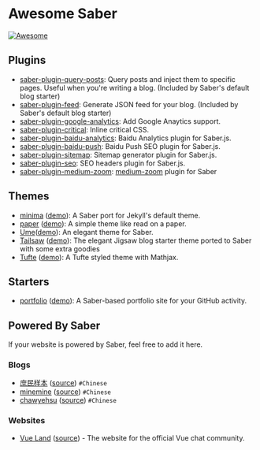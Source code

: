 # Awesome Saber

[![Awesome](https://awesome.re/badge.svg)](https://awesome.re)

## Plugins

- [saber-plugin-query-posts](https://github.com/egoist/saber/tree/master/packages/saber-plugin-query-posts): Query posts and inject them to specific pages. Useful when you're writing a blog. (Included by Saber's default blog starter)
- [saber-plugin-feed](https://github.com/egoist/saber/tree/master/packages/saber-plugin-feed): Generate JSON feed for your blog. (Included by Saber's default blog starter)
- [saber-plugin-google-analytics](https://github.com/egoist/saber/tree/master/packages/saber-plugin-google-analytics): Add Google Anaytics support.
- [saber-plugin-critical](https://github.com/egoist/saber-plugin-critical): Inline critical CSS.
- [saber-plugin-baidu-analytics](https://github.com/h404bi/www.h404bi.com/tree/master/packages/saber-plugin-baidu-analytics): Baidu Analytics plugin for Saber.js.
- [saber-plugin-baidu-push](https://github.com/h404bi/www.h404bi.com/tree/master/packages/saber-plugin-baidu-push): Baidu Push SEO plugin for Saber.js.
- [saber-plugin-sitemap](https://github.com/h404bi/www.h404bi.com/tree/master/packages/saber-plugin-sitemap): Sitemap generator plugin for Saber.js.
- [saber-plugin-seo](https://github.com/geekplux/blog/tree/master/packages/saber-plugin-seo): SEO headers plugin for Saber.js.
- [saber-plugin-medium-zoom](https://github.com/kidonng/saber-plugin-medium-zoom): [medium-zoom](https://github.com/francoischalifour/medium-zoom) plugin for Saber

## Themes

- [minima](https://github.com/egoist/saber-theme-minima) ([demo](https://minima.saberjs.org/)): A Saber port for Jekyll's default theme.
- [paper](https://github.com/geekplux/blog/tree/master/packages/saber-theme-paper) ([demo](https://geekplux.com)): A simple theme like read on a paper.
- [Ume](https://github.com/iCyris/Ume)([demo](https://cyris.pen.moe)): An elegant theme for Saber.
- [Tailsaw](https://github.com/krmax44/saber-theme-tailsaw) ([demo](https://saber-theme-tailsaw.netlify.com)): The elegant Jigsaw blog starter theme ported to Saber with some extra goodies
- [Tufte](https://github.com/askcreative/saber-theme-tufte) ([demo](https://saber-theme-tufte.netlify.com/)): A Tufte styled theme with Mathjax.

## Starters

- [portfolio](https://github.com/saberland/create-portfolio) ([demo](https://create-portfolio-demo.saber.land/)): A Saber-based portfolio site for your GitHub activity.

## Powered By Saber

If your website is powered by Saber, feel free to add it here.

### Blogs

- [庶民样本](https://egoist.moe) ([source](https://github.com/egoist/blog)) `#Chinese`
- [minemine](https://minemine.cc/) ([source](https://github.com/luyilin/minemine)) `#Chinese`
- [chawyehsu](https://www.h404bi.com) ([source](https://github.com/h404bi/www.h404bi.com)) `#Chinese`

### Websites

- [Vue Land](https://vue-land.js.org) ([source](https://github.com/egoist/vue-land)) - The website for the official Vue chat community.
